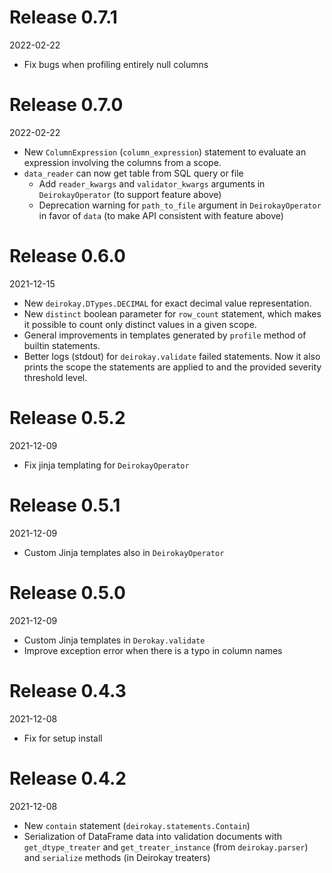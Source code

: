 # Release 0.7.1

2022-02-22

- Fix bugs when profiling entirely null columns


# Release 0.7.0

2022-02-22

- New `ColumnExpression` (`column_expression`) statement to evaluate an expression involving the columns from a scope.
- `data_reader` can now get table from SQL query or file
  - Add `reader_kwargs` and `validator_kwargs` arguments in `DeirokayOperator` (to support feature above)
  - Deprecation warning for `path_to_file` argument in `DeirokayOperator` in favor of `data` (to make API consistent with feature above)


# Release 0.6.0

2021-12-15

- New `deirokay.DTypes.DECIMAL` for exact decimal value representation.
- New `distinct` boolean parameter for `row_count` statement, which
makes it possible to count only distinct values in a given scope.
- General improvements in templates generated by `profile` method of
builtin statements.
- Better logs (stdout) for `deirokay.validate` failed statements.
Now it also prints the scope the statements are applied to and the
provided severity threshold level.


# Release 0.5.2

2021-12-09

- Fix jinja templating for `DeirokayOperator`


# Release 0.5.1

2021-12-09

- Custom Jinja templates also in `DeirokayOperator`


# Release 0.5.0

2021-12-09

- Custom Jinja templates in `Derokay.validate`
- Improve exception error when there is a typo in column names


# Release 0.4.3

2021-12-08

- Fix for setup install


# Release 0.4.2

2021-12-08

- New `contain` statement (`deirokay.statements.Contain`)
- Serialization of DataFrame data into validation documents with `get_dtype_treater` and `get_treater_instance` (from `deirokay.parser`) and `serialize` methods (in Deirokay treaters)
